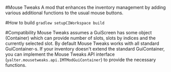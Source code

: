 #Mouse Tweaks
A mod that enhances the inventory management by adding various additional functions to the usual mouse buttons.

#How to build
`gradlew setupCIWorkspace build`

#Compatibility
Mouse Tweaks assumes a GuiScreen has some object (Container) which can provide number of slots, slots by indices and the currently selected slot. By default Mouse Tweaks works with all standard GuiContainer-s. If your inventory doesn't extend the standard GuiContainer, you can implement the Mouse Tweaks API interface (`yalter.mousetweaks.api.IMTModGuiContainer`) to provide the necessary functions.
